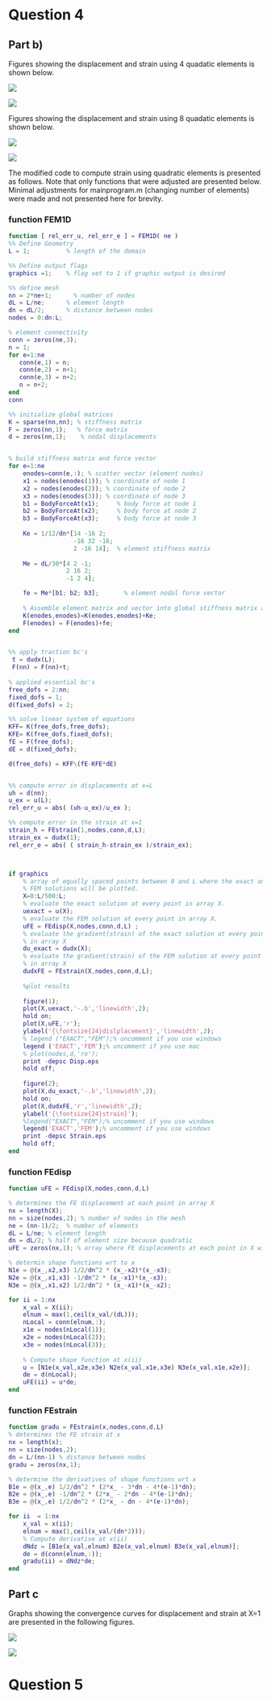 # Question 4

## Part b)
Figures showing the displacement and strain using 4 quadatic elements is shown below.  

![](https://lh3.googleusercontent.com/a2kFl6xA4rr25PF3457lAP2cWVrueEcfJM7tzU3hqu7fY7E3Nz-PvmN8I_pK6QwL1MqJfionwyFw4YZERb6myJzLMkWDmePd1J5FTHClgL17yuq66BlSKpU6Ancdd4YnLzH8R01vCoFsQSs3Fk5ubYVgzxkGgchtpxyvqcjXQBvNiaD1XNapd6laZulT3_CnQMuumXS17MCh62wT1WyS0DeUgQpl_9dLU5EumkIYZzj29EiM-Mk5auw8JsNW9y8OIK7dpIinGHrhFceFH_GxBrFMoGkHL-T-qfAMGd5kW5Rjmmbq7ub7QENpSlFeWpiu6DZeqfha7qOfR-5W8DqLvd5DYXEbqBv-pYgI3SAceeBjXhJt3li9PdwilBAxn7JJF_FWrFO57GsF5r9VbWJLnHUo8jrcQFBpirEH3D6-ELZNv3WeOVIyBeEdg2kQVdtd1PVC0IvBhhcvK-cyfqV6BJZ4aF6yHoAClvBNx1ceOz16jT0bVNHVVJZmnwn7lIMZomMGHl_Akh_KI48WQC4nalWCclJR68UAhFovvbJjcG2rA99FF72ZiATMTRWwl2c87P9HRPcqLWndln4r50ENfI1CoOpO7GVMVbcRqQyPGrQwYS3w5guCoDi89pka1Dytf46jkJoWKEOVMSKwjPW01pcJg6C6fT_0yii6pgYx5Ca2Br1xFt1pXQ=w560-h420-no)  

![](https://lh3.googleusercontent.com/LqbxWhkxiR85uo7shFduoMb7Edu8UgFbMP1CAwYH5BYztFr8oa0ZPvq4PwhVk1TuW5bKBHVJxzQe_o592KbRcUiVlGy_L4p2FMF9DYhscWpqPEn64G6JKNe20e_ZX3KUC8493BUTsdR28R7ATnfYpyPBwhfxDAaGK8sUVJNj1vD5Sc4LguvNKHCYwjgjRE9jcXRGGh_F3zcZ_g9UWf5Hj6E6lY6OEs7Czk06TrYFpzzpmff881rps6gf1LSaNJm-VFsLCxxrDzdLnvpyXkHAvaVKkyiEp01RxRwxtvM3B8CPnTRXIUPev9kRVyy47eU3IfCNTIKRjcvsAULhTJRwWgqxfmYEJBT1ERon45uxnPtRBDBCTNHpRyb-8Ta_-GtCLR34OpxXXVtv2QVmznayRZqxJv9kSwOtXoedUu84njAjpZnSEuO_1RmjUdI3jzyDRljf9lUPyMpvsjQpogVuTGqDDvjBJn3IKYLCbEuQcMs1X0GG_9thR9DHh-GvnUr4heDKaSAge9h0ktcFEcORKsCu-n7M3HrTtTnnJyOBc4dH8qNvNpez4VKyDG0LOwtsdn6PKydyVYg4SUPYhylXXQbVXewWOW7icV-UyrtNhxAVfG6_EtAYIxvGyL616QBeuNWkaNrX_KvNL13H7aBtqXByOgO2PV8YWMZbbmxIFDgI64xOU0K0wQ=w560-h420-no)  

Figures showing the displacement and strain using 8 quadatic elements is shown below.  

![](https://lh3.googleusercontent.com/u5gJXM1X7ZatuG8nKeS_LDdjP74yOz7-wS1iVsOoIo1uxwrS1d6XWnan_X_d9ZpF2H6f3eYUooUAHhgb94WdK-c4DBYrR4NB8it1MkP3CSX9XtzXpa8_q_Ruo3L8BE2act7_YmoOKdYwquqEV4P_vNflyPCn-FHZYXhoFtGyrZOCXENUaoh8Dp4H37JluzBn-Iay_jYmnvNDnHw_6kDsx9-Jn2nKrdta7jMA8Ocs0Wci6hbnmOjFRB5BGP-edJ9NCWOkBSFbEZ7fuMWHoEB8GHt1uYeTacwy9xB7zf0AcwPtJ3XMi78xdx2gNz-jCnjZt5g08-fyxvjXXpm22FqOAM_ue4rL4PiLNbA1-CbPpgYnX81bzzK5chZMWCae-R4ttfyu3PdvSzuDsGMN0XTn28Wtiq8-n0J76oiu4lgfJ2YOYg0XRNPWsGAUf4_4KGyMWfYZ3T1OINzIPfQfkvJrLnD8t7qYLnSVVx89BzhEdz44M_VXx3fAFPU0drDPenkr_HOfKvOnRN1s8HRBTVnBIScybOaQCnXqqrP4cRb8ppMFGUVw8ILhVG6xYihJhPAwRKj4_HfN--vCTRYq7pGb-cjrfS1dbHuD-PtFfxESlZaOm8B8-dGfxdCVAB4cl22RMTQ9_usDj6nv3h8US6nLz0Q5NgvBRDmfwscPYC7tSm9ik6D3mLvZVg=w560-h420-no)  

![](https://lh3.googleusercontent.com/rTY4NJ1R67Amo2dqG72EcQlKzL-0p82gwppBB7UJX7aKI6cpJxPHWNJnXTPbL9wkQEnoesQgioCL-LExICBQUQnF-yTDEC_RQcjX72Yby_mXrxXzTwC_LjHKZfcJiTw7YezOFDgaaOmMq4iRlOpJE7-5-quBr6xWQtxIsXZ6jO-L2JED3MQzha-S2NWIhk0tRo0AB80ZjuiDPEL79tvzilpMWpz0lErXmOhVvVISnL8LDR4UPg6jNSrrFWTN8Xu_m3hpNGSZZlHzABftJNm8YFy8lMI9fGHJeK25MFIVFkbM5p7-Uqowt-s9vgb3Z1QYvZiy56bVkKUUReA83XzX2XPZsGd05jd_ztt3wQk03W2and3YNfxlwqG5myL_xRaSi07FYVUzExIAgbRQkzMctf_Z9qs2aLv3rNtNc3mzSDVGPBcNxA8Q7omWPO1L2CHIuf-HoIniOUpTZrTR8tvzDN2DDt-aUf3J3bSEO4K0kd3_hdDjT2vCav4EVMLj7hrxnKw9qRYDMZqQ2l2RIjuJcj-p95Y7X8iKfsqLPjxYi1tZLjqvnULW6y_TEB3mL9ytW9JNJXzpLqmA6VNecJP4hHMsN2lDxqfnGWvKfJmUICDn9xZMkTXVH2V-iKejDr1iMfdg4n5E4jvZ3xyVOE6KcR5Is0s8SG9KIUf2g-IEDXDLw3q8wCyd7w=w560-h420-no)  

The modified code to compute strain using quadratic elements is presented as follows. Note that only functions that were adjusted are presented below. Minimal adjustments for mainprogram.m (changing number of elements) were made and not presented here for brevity.  

### function FEM1D
```matlab
function [ rel_err_u, rel_err_e ] = FEM1D( ne )
%% Define Geometry
L = 1;          % length of the domain

%% Define output flags
graphics =1;    % flag set to 1 if graphic output is desired

%% define mesh 
nn = 2*ne+1;      % number of nodes
dL = L/ne;      % element length
dn = dL/2;      % distance between nodes
nodes = 0:dn:L;         

% element connectivity
conn = zeros(ne,3);     
n = 1;
for e=1:ne
   conn(e,1) = n;
   conn(e,2) = n+1;
   conn(e,3) = n+2;
   n = n+2;
end
conn

%% initialize global matrices
K = sparse(nn,nn); % stiffness matrix
F = zeros(nn,1);   % force matrix
d = zeros(nn,1);    % nodal displacements


% build stiffness matrix and force vector
for e=1:ne 
    enodes=conn(e,:); % scatter vector (element nodes)
    x1 = nodes(enodes(1)); % coordinate of node 1
    x2 = nodes(enodes(2)); % coordinate of node 2
    x3 = nodes(enodes(3)); % coordinate of node 3
    b1 = BodyForceAt(x1);     % body force at node 1
    b2 = BodyForceAt(x2);     % body force at node 2
    b3 = BodyForceAt(x3);     % body force at node 3
    
    Ke = 1/12/dn*[14 -16 2;
                  -16 32 -16;
                  2 -16 14];  % element stiffness matrix
    
    Me = dL/30*[4 2 -1;
                2 16 2;
                -1 2 4];

    fe = Me*[b1; b2; b3];       % element nodal force vector 
    
    % Assemble element matrix and vector into global stiffness matrix and force vector
    K(enodes,enodes)=K(enodes,enodes)+Ke;
    F(enodes) = F(enodes)+fe;
end


%% apply traction bc's
 t = dudx(L);
 F(nn) = F(nn)+t;
 
% applied essential bc's
free_dofs = 2:nn;
fixed_dofs = 1;
d(fixed_dofs) = 2;

%% solve linear system of equations
KFF= K(free_dofs,free_dofs);
KFE= K(free_dofs,fixed_dofs);
fE = F(free_dofs);
dE = d(fixed_dofs);

d(free_dofs) = KFF\(fE-KFE*dE)


%% compute error in displacements at x=L
uh = d(nn);
u_ex = u(L);
rel_err_u = abs( (uh-u_ex)/u_ex );

%% compute error in the strain at x=1
strain_h = FEstrain(1,nodes,conn,d,L);
strain_ex = dudx(1);
rel_err_e = abs( ( strain_h-strain_ex )/strain_ex);



if graphics
    % array of equally spaced points between 0 and L where the exact and 
    % FEM solutions will be plotted.
    X=0:L/500:L;  
    % evaluate the exact solution at every point in array X.
    uexact = u(X);   
    % evaluate the FEM solution at every point in array X.
    uFE = FEdisp(X,nodes,conn,d,L) ; 
    % evaluate the gradient(strain) of the exact solution at every point 
    % in array X
    du_exact = dudx(X); 
    % evaluate the gradient(strain) of the FEM solution at every point
    % in array X
    dudxFE = FEstrain(X,nodes,conn,d,L);
    
    %plot results
 
    figure(1);
    plot(X,uexact,'-.b','linewidth',2);
    hold on;
    plot(X,uFE,'r');
    ylabel('{\fontsize{24}dislplacement}','linewidth',2);
    % legend ("EXACT","FEM");% uncomment if you use windows
    legend ('EXACT','FEM');% uncomment if you use mac
    % plot(nodes,d,'ro');
    print -depsc Disp.eps
    hold off;
    
    figure(2);
    plot(X,du_exact,'-.b','linewidth',2);   
    hold on;
    plot(X,dudxFE,'r','linewidth',2);
    ylabel('{\fontsize{24}strain}');    
    %legend("EXACT","FEM");% uncomment if you use windows
    legend('EXACT','FEM');% uncomment if you use windows
    print -depsc Strain.eps
    hold off;
end
```

### function FEdisp
```matlab
function uFE = FEdisp(X,nodes,conn,d,L)

% determines the FE displacement at each point in array X
nx = length(X);
nn = size(nodes,2); % number of nodes in the mesh
ne = (nn-1)/2;  % number of elements
dL = L/ne; % element length
dn = dL/2; % half of element size because quadratic
uFE = zeros(nx,1); % array where FE displacements at each point in X will be stored

% determin shape functions wrt to x
N1e = @(x_,x2,x3) 1/2/dn^2 * (x_-x2)*(x_-x3);
N2e = @(x_,x1,x3) -1/dn^2 * (x_-x1)*(x_-x3);
N3e = @(x_,x1,x2) 1/2/dn^2 * (x_-x1)*(x_-x2);

for ii = 1:nx
    x_val = X(ii);
    elnum = max(1,ceil(x_val/(dL)));
    nLocal = conn(elnum,:);
    x1e = nodes(nLocal(1));
    x2e = nodes(nLocal(2));
    x3e = nodes(nLocal(3));
    
    % Compute shape function at x(ii)
    u = [N1e(x_val,x2e,x3e) N2e(x_val,x1e,x3e) N3e(x_val,x1e,x2e)];
    de = d(nLocal);
    uFE(ii) = u*de;
end
```

### function FEstrain
```matlab
function gradu = FEstrain(x,nodes,conn,d,L)
% determines the FE strain at x
nx = length(x);
nn = size(nodes,2);
dn = L/(nn-1) % distance between nodes
gradu = zeros(nx,1);

% determine the derivatives of shape functions wrt x
B1e = @(x_,e) 1/2/dn^2 * (2*x_ - 3*dn - 4*(e-1)*dn);
B2e = @(x_,e) -1/dn^2 * (2*x_ - 2*dn - 4*(e-1)*dn);
B3e = @(x_,e) 1/2/dn^2 * (2*x_ - dn - 4*(e-1)*dn);

for ii  = 1:nx
    x_val = x(ii);
    elnum = max(1,ceil(x_val/(dn*2)));
    % Compute derivative at x(ii)
    dNdz = [B1e(x_val,elnum) B2e(x_val,elnum) B3e(x_val,elnum)];
    de = d(conn(elnum,:));
    gradu(ii) = dNdz*de;
end
```
## Part c

Graphs showing the convergence curves for displacement and strain at X=1 are presented in the following figures.  

![](https://lh3.googleusercontent.com/BCVoKybVoxN5zdaiAPQda2IkB83x1L93L8MRxJr2i2dVeQHynpDieXz1xQeKNDpQw8QvwXI0DenFDMsFR61aGScsjM_zwhivEYrRq3mA9AFqzk0TezMZBBqnna_QqvEqgafzYTQ3WKSQ6beVijQxymi5eSkOS_MmYEtKV_7uo4BtiXz10Y80YqjFLOtCKf7jDkVUF1r1B5hUSMajyMDXqgYeTHY3e6qLVzvruc0r716FFitFKfdx8J3ll5bgtgq05kP3pAJgmgyZtf3G5CeOoHJsQExGSW5QWYeWxcJ9XBwO4V6UMxqQqOpwNL2aZpB466boXu-d4ydn2bmT7N_0eq6I26dJ64NGAh37ofmpCz2gWvSscYtiVhn1REv5Lht5gEfDNxm-9f74yKkIA7RkaFrQT288R-OAjiyWWDUOAu-r0KEPWj5bH9gL0oH4fZRC83E5EPS3Vhk0hS1iTMl6Zzt0ZCrYFQE_BMaoum5u9Obja0ZtkSlvP7AIV46vcGu4a4yT6ZuSwlVhNl-65z160ZZcS0P_nFMW0o2oVC7KYjDrZowFi1ZJaoaVJcmk7iobm3O4QSALY_5xTeZr3MFZis7m6IzN9L9wa00Z-czXlYDXrspTCGS0GFv4Bril8yQJkJ2hGWwm1cYjw7V1nXMXbDDnyS1-8IWVDy9sfu_Up9TRVhrqDakKjA=w560-h420-no)  

![](https://lh3.googleusercontent.com/dJ2VxhgH5yQuhXc7mRu_mgo5nxBOMvy-13dJAKVs7sLPfqPQAW6QNy8PdGKGEH5-nOYYGRdLwZsxtTzpLY2okpkcldRnuH9UYFxaP2n3PN54D8-dK0sHyjTkhmh8mYfNh4inED5gizkNJUhQYDTEGozPhr08JrwFxk18J8aHgOMT5c6em61Vs4G45guosfzZiXG9wjsPaXEEtXDKD3VFX6-t8Q_ih_VPLc5F5maxUJOBo2hJqwbLF4f_S9FM6-k_bT1d085XQL3ALJ8T1OFQMsIYMnHQjHUVujDjzGrNgMmWOSEwvgeRy0EazDlCHJ0GQZvNfOHb3reox6RL6zE1AvI0bQZi_H2mt7m_4SlwwV7WwWXKsnxr0PguBbEuWJXonCbMddXsN5pUhMuv3Q_CObJIeyC75iXCNClOAJ3c3uvucwcxxW23ef_fJrNtcYTi0D90JO_3wmWaB96-S3yva1UKwKIT4VlvojzfFCiym_WJafjwHXGxfkK2P7WiDirVsbB7M5G-hel0fnNkfrYzajZu8J_-tYRcj5RRNvscJ8WPBTemKFNkQgpHbNNXumQflIVXB8ELs1R_yCzJ2KEjNQjty_KJGW99X379Gzs7yKCz34UxkUq1ZAsiT623XmYhna1k8bqYxZQtaojn7qByI6bQfIOCJI3CxbyZmW4qsIt0TYfRaSFdEA=w560-h420-no)  

# Question 5  


